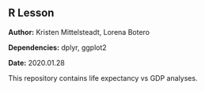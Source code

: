 ## R Lesson

**Author:** Kristen Mittelsteadt, Lorena Botero

**Dependencies:** dplyr, ggplot2

**Date:** 2020.01.28

This repository contains life expectancy vs GDP analyses.
